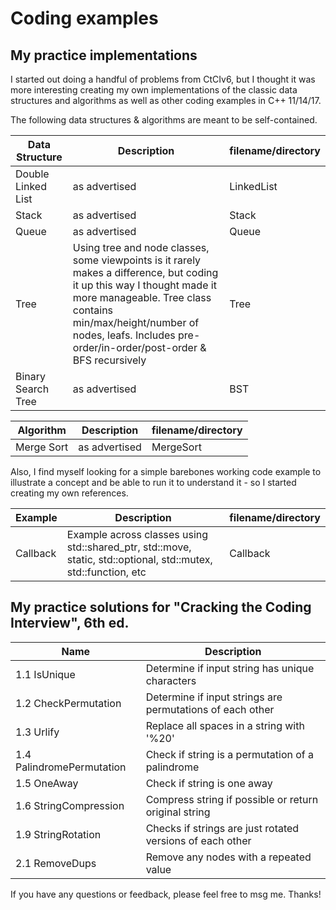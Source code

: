 # Coding examples

## My practice implementations
I started out doing a handful of problems from CtCIv6, but I thought it was more interesting creating my own implementations of the classic data structures and algorithms as well as other coding examples in C++ 11/14/17.


The following data structures & algorithms are meant to be self-contained.

Data Structure | Description | filename/directory
--- | --- | ---
Double Linked List | as advertised | LinkedList
Stack | as advertised | Stack
Queue | as advertised | Queue
Tree | Using tree and node classes, some viewpoints is it rarely makes a difference, but coding it up this way I thought made it more manageable. Tree class contains min/max/height/number of nodes, leafs. Includes pre-order/in-order/post-order & BFS recursively | Tree
Binary Search Tree | as advertised | BST

Algorithm | Description | filename/directory
--- | --- | ---
Merge Sort | as advertised | MergeSort


Also, I find myself looking for a simple barebones working code example to illustrate a concept and be able to run it to understand it - so I started creating my own references.

Example | Description | filename/directory
--- | --- | ---
Callback | Example across classes using std::shared_ptr, std::move, static, std::optional, std::mutex, std::function, etc | Callback




## My practice solutions for "Cracking the Coding Interview", 6th ed.
Name | Description
--- | ---
1.1 IsUnique | Determine if input string has unique characters
1.2 CheckPermutation | Determine if input strings are permutations of each other
1.3 Urlify | Replace all spaces in a string with '%20'
1.4 PalindromePermutation | Check if string is a permutation of a palindrome
1.5 OneAway | Check if string is one away
1.6 StringCompression | Compress string if possible or return original string
1.9 StringRotation | Checks if strings are just rotated versions of each other
2.1 RemoveDups | Remove any nodes with a repeated value




If you have any questions or feedback, please feel free to msg me. Thanks!
